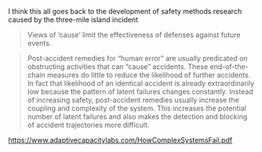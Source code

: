 I think this all goes back to the development of safety methods research caused by the three-mile island incident

> Views of ‘cause’ limit the effectiveness of defenses against future events.

> Post-accident remedies for “human error” are usually predicated on obstructing activities
that can “cause” accidents. These end-of-the-chain measures do little to reduce the
likelihood of further accidents. In fact that likelihood of an identical accident is already
extraordinarily low because the pattern of latent failures changes constantly. Instead of
increasing safety, post-accident remedies usually increase the coupling and complexity of the system. This increases the potential number of latent failures and also makes the
detection and blocking of accident trajectories more difficult.

https://www.adaptivecapacitylabs.com/HowComplexSystemsFail.pdf
